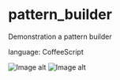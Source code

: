 # pattern_builder

Demonstration a pattern builder

language: CoffeeScript

![Image alt](https://github.com/DenQ/pattern_builder/raw/master/uml/image.jpg)
![Image alt](https://github.com/{username}/{repository}/raw/{branch}/{path}/image.png)